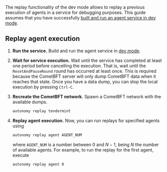 The replay functionality of the dev mode allows to replay a previous execution of agents in a service for debugging purposes. This guide assumes that you have successfully [built and run an agent service in dev mode](./dev_mode.md#build-and-run-an-agent-service-in-dev-mode).

## Replay agent execution

1. **Run the service.** Build and run the agent service in [dev mode](./dev_mode.md#build-and-run-an-agent-service-in-dev-mode).

2. **Wait for service execution.** Wait until the service has completed at least one period before cancelling the execution. That is, wait until the `ResetAndPauseRound` round has occurred at least once. This is required because the CometBFT server will only dump CometBFT data when it reaches that state. Once you have a data dump, you can stop the local execution by pressing `Ctrl-C`.

3. **Recreate the CometBFT network.** Spawn a CometBFT network with the available dumps.

    ```bash
    autonomy replay tendermint
    ```

4. **Replay agent execution.** Now, you can run replays for specified agents using

    ```bash
    autonomy replay agent AGENT_NUM
    ```

    where `AGENT_NUM` is a number between 0 and $N-1$, being $N$ the number of available agents. For example, to run the replay for the first agent, execute

    ```bash
    autonomy replay agent 0
    ```
